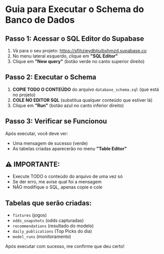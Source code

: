 # Guia para Executar o Schema do Banco de Dados

## Passo 1: Acessar o SQL Editor do Supabase
1. Vá para o seu projeto: https://sfihzieydbtjuibxhmzd.supabase.co
2. No menu lateral esquerdo, clique em **"SQL Editor"**
3. Clique em **"New query"** (botão verde no canto superior direito)

## Passo 2: Executar o Schema
1. **COPIE TODO O CONTEÚDO** do arquivo `database_schema.sql` (que está no projeto)
2. **COLE NO EDITOR SQL** (substitua qualquer conteúdo que estiver lá)
3. Clique em **"Run"** (botão azul no canto inferior direito)

## Passo 3: Verificar se Funcionou
Após executar, você deve ver:
- Uma mensagem de sucesso (verde)
- As tabelas criadas aparecerão no menu **"Table Editor"**

## ⚠️ IMPORTANTE:
- Execute TODO o conteúdo do arquivo de uma vez só
- Se der erro, me avise qual foi a mensagem
- NÃO modifique o SQL, apenas copie e cole

## Tabelas que serão criadas:
- `fixtures` (jogos)
- `odds_snapshots` (odds capturadas)
- `recommendations` (resultado do modelo)
- `daily_publications` (Top Picks do dia)
- `model_runs` (monitoramento)

Após executar com sucesso, me confirme que deu certo!
